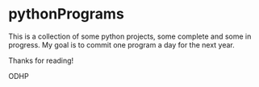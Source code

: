 # pythonPrograms

This is a collection of some python projects, some complete and some in
progress. My goal is to commit one program a day for the next year. 

Thanks for reading!

ODHP

